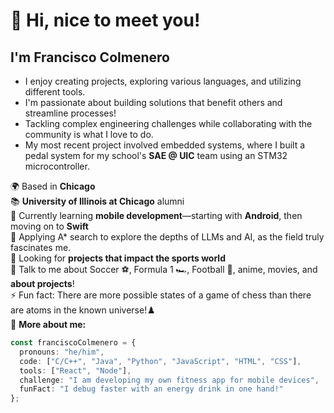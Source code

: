 # 👋 Hi, nice to meet you!

## I'm Francisco Colmenero  

- I enjoy creating projects, exploring various languages, and utilizing different tools.   
- I'm passionate about building solutions that benefit others and streamline processes!  
- Tackling complex engineering challenges while collaborating with the community is what I love to do.
- My most recent project involved embedded systems, where I built a pedal system for my school's **SAE @ UIC** team using an STM32 microcontroller.

🌍 Based in **Chicago**  
📚 **University of Illinois at Chicago** alumni   
🌱 Currently learning **mobile development**—starting with **Android**, then moving on to **Swift**  
🧠 Applying A* search to explore the depths of LLMs and AI, as the field truly fascinates me.    
🤔 Looking for **projects that impact the sports world**   
💬 Talk to me about Soccer ⚽️, Formula 1 🏎️, Football 🏈, anime, movies, and **about projects**!  
⚡ Fun fact: There are more possible states of a game of chess than there are atoms in the known universe!♟️  
📄 **More about me:**

```typescript
const franciscoColmenero = {
  pronouns: "he/him",
  code: ["C/C++", "Java", "Python", "JavaScript", "HTML", "CSS"],
  tools: ["React", "Node"],
  challenge: "I am developing my own fitness app for mobile devices",
  funFact: "I debug faster with an energy drink in one hand!"
};
